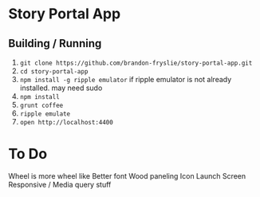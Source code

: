 Story Portal App
=============

Building / Running
------------------

1.  `git clone https://github.com/brandon-fryslie/story-portal-app.git`
2.  `cd story-portal-app`
3.  `npm install -g ripple emulator` if ripple emulator is not already installed. may need sudo
3.  `npm install`
5.  `grunt coffee`
6.  `ripple emulate`
7.  `open http://localhost:4400`

To Do
=============

Wheel is more wheel like
Better font
Wood paneling
Icon
Launch Screen
Responsive / Media query stuff
